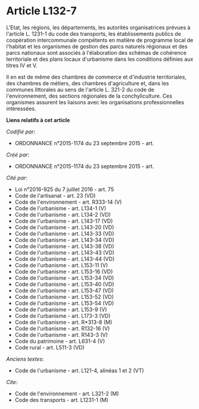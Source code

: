 # Article L132-7

L'Etat, les régions, les départements, les autorités organisatrices prévues à l'article L. 1231-1 du code des transports, les
établissements publics de coopération intercommunale compétents en matière de programme local de l'habitat et les organismes
de gestion des parcs naturels régionaux et des parcs nationaux sont associés à l'élaboration des schémas de cohérence
territoriale et des plans locaux d'urbanisme dans les conditions définies aux titres IV et V.

Il en est de même des chambres de commerce et d'industrie territoriales, des chambres de métiers, des chambres d'agriculture
et, dans les communes littorales au sens de l'article L. 321-2 du code de l'environnement, des sections régionales de la
conchyliculture. Ces organismes assurent les liaisons avec les organisations professionnelles intéressées.

**Liens relatifs à cet article**

_Codifié par_:

  - ORDONNANCE n°2015-1174 du 23 septembre 2015 - art.

_Créé par_:

  - ORDONNANCE n°2015-1174 du 23 septembre 2015 - art.

_Cité par_:

  - Loi n°2016-925 du 7 juillet 2016 - art. 75
  - Code de l'artisanat - art. 23 (VD)
  - Code de l'environnement - art. R333-14 (V)
  - Code de l'urbanisme - art. L134-1 (V)
  - Code de l'urbanisme - art. L134-2 (VD)
  - Code de l'urbanisme - art. L143-17 (VD)
  - Code de l'urbanisme - art. L143-20 (VD)
  - Code de l'urbanisme - art. L143-33 (VD)
  - Code de l'urbanisme - art. L143-34 (VD)
  - Code de l'urbanisme - art. L143-38 (VD)
  - Code de l'urbanisme - art. L143-43 (VD)
  - Code de l'urbanisme - art. L143-44 (VD)
  - Code de l'urbanisme - art. L153-11 (V)
  - Code de l'urbanisme - art. L153-16 (VD)
  - Code de l'urbanisme - art. L153-34 (VD)
  - Code de l'urbanisme - art. L153-40 (VD)
  - Code de l'urbanisme - art. L153-47 (VD)
  - Code de l'urbanisme - art. L153-52 (VD)
  - Code de l'urbanisme - art. L153-54 (VD)
  - Code de l'urbanisme - art. L153-9 (V)
  - Code de l'urbanisme - art. L173-3 (VD)
  - Code de l'urbanisme - art. R*313-8 (M)
  - Code de l'urbanisme - art. R132-16 (V)
  - Code de l'urbanisme - art. R143-3 (V)
  - Code du patrimoine - art. L631-4 (V)
  - Code rural - art. L511-3 (VD)

_Anciens textes_:

  - Code de l'urbanisme - art. L121-4, alinéas 1 et 2 (VT)

_Cite_:

  - Code de l'environnement - art. L321-2 (M)
  - Code des transports - art. L1231-1 (M)
